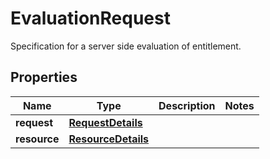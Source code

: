 

# EvaluationRequest

Specification for a server side evaluation of entitlement.

## Properties

Name | Type | Description | Notes
------------ | ------------- | ------------- | -------------
**request** | [**RequestDetails**](RequestDetails.md) |  | 
**resource** | [**ResourceDetails**](ResourceDetails.md) |  | 



